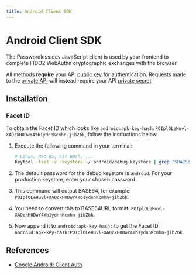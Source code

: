 ```yaml
---
title: Android Client SDK
---
```


# Android Client SDK

The Passwordless.dev JavaScript client is used by your frontend to complete FIDO2 WebAuthn cryptographic exchanges with the browser.

All methods **require** your API [public key](../concepts.md#api-keys) for authentication. Requests made to the [private API](../api.md) will instead require your API [private secret](../concepts.md#api-keys).

## Installation

### Facet ID

To obtain the Facet ID which looks like `android:apk-key-hash:POIplOLeHuvl-XAQckH0DwY4Yb1ydnnKcmhn-jibZbk`, follow the instructions below.

1. Execute the following command in your terminal:

   ```bash
   # Linux, Mac OS, Git Bash, ...
   keytool -list -v -keystore ~/.android/debug.keystore | grep "SHA256: " | cut -d " " -f 3 | xxd -r -p | openssl base64 | sed 's/=//g'
   ```

2. The default password for the debug keystore is `android`. For your production keystore, enter your chosen password.

3. This command will output BASE64, for example: `POIplOLeHuvl+XAQckH0DwY4Yb1ydnnKcmhn+jibZbk`.

4. You need to convert this to BASE64URL format: `POIplOLeHuvl-XAQckH0DwY4Yb1ydnnKcmhn-jibZbk`.

5. Now append it to `android:apk-key-hash:` to get the Facet ID: `android:apk-key-hash:POIplOLeHuvl-XAQckH0DwY4Yb1ydnnKcmhn-jibZbk`.

## References

- [Google Android: Client Auth](https://developers.google.com/android/guides/client-auth)
